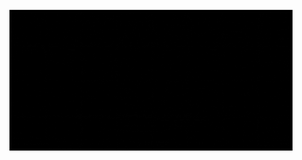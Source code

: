 <p align="center">
  <img  src="https://github.com/TawfikYasser/TawfikYasser/blob/master/P_Header.gif">
